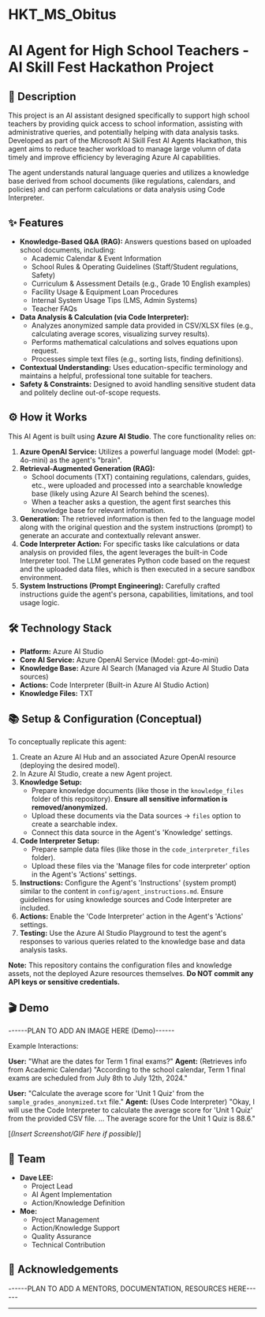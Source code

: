# HKT_MS_Obitus
# AI Agent for High School Teachers - AI Skill Fest Hackathon Project

## 🚀 Description

This project is an AI assistant designed specifically to support high school teachers by providing quick access to school information, assisting with administrative queries, and potentially helping with data analysis tasks. Developed as part of the Microsoft AI Skill Fest AI Agents Hackathon, this agent aims to reduce teacher workload to manage large volumn of data timely and improve efficiency by leveraging Azure AI capabilities.

The agent understands natural language queries and utilizes a knowledge base derived from school documents (like regulations, calendars, and policies) and can perform calculations or data analysis using Code Interpreter.

## ✨ Features

*   **Knowledge-Based Q&A (RAG):** Answers questions based on uploaded school documents, including:
    *   Academic Calendar & Event Information
    *   School Rules & Operating Guidelines (Staff/Student regulations, Safety)
    *   Curriculum & Assessment Details (e.g., Grade 10 English examples)
    *   Facility Usage & Equipment Loan Procedures
    *   Internal System Usage Tips (LMS, Admin Systems)
    *   Teacher FAQs
*   **Data Analysis & Calculation (via Code Interpreter):**
    *   Analyzes anonymized sample data provided in CSV/XLSX files (e.g., calculating average scores, visualizing survey results).
    *   Performs mathematical calculations and solves equations upon request.
    *   Processes simple text files (e.g., sorting lists, finding definitions).
*   **Contextual Understanding:** Uses education-specific terminology and maintains a helpful, professional tone suitable for teachers.
*   **Safety & Constraints:** Designed to avoid handling sensitive student data and politely decline out-of-scope requests.

## ⚙️ How it Works

This AI Agent is built using **Azure AI Studio**. The core functionality relies on:

1.  **Azure OpenAI Service:** Utilizes a powerful language model (Model: gpt-4o-mini) as the agent's "brain".
2.  **Retrieval-Augmented Generation (RAG):**
    *   School documents (TXT) containing regulations, calendars, guides, etc., were uploaded and processed into a searchable knowledge base (likely using Azure AI Search behind the scenes).
    *   When a teacher asks a question, the agent first searches this knowledge base for relevant information.
3.  **Generation:** The retrieved information is then fed to the language model along with the original question and the system instructions (prompt) to generate an accurate and contextually relevant answer.
4.  **Code Interpreter Action:** For specific tasks like calculations or data analysis on provided files, the agent leverages the built-in Code Interpreter tool. The LLM generates Python code based on the request and the uploaded data files, which is then executed in a secure sandbox environment.
5.  **System Instructions (Prompt Engineering):** Carefully crafted instructions guide the agent's persona, capabilities, limitations, and tool usage logic.

## 🛠️ Technology Stack

*   **Platform:** Azure AI Studio
*   **Core AI Service:** Azure OpenAI Service (Model: gpt-4o-mini)
*   **Knowledge Base:** Azure AI Search (Managed via Azure AI Studio Data sources)
*   **Actions:** Code Interpreter (Built-in Azure AI Studio Action)
*   **Knowledge Files:** TXT

## 📚 Setup & Configuration (Conceptual)

To conceptually replicate this agent:

1.  Create an Azure AI Hub and an associated Azure OpenAI resource (deploying the desired model).
2.  In Azure AI Studio, create a new Agent project.
3.  **Knowledge Setup:**
    *   Prepare knowledge documents (like those in the `knowledge_files` folder of this repository). **Ensure all sensitive information is removed/anonymized.**
    *   Upload these documents via the Data sources -> `files` option to create a searchable index.
    *   Connect this data source in the Agent's 'Knowledge' settings.
4.  **Code Interpreter Setup:**
    *   Prepare sample data files (like those in the `code_interpreter_files` folder).
    *   Upload these files via the 'Manage files for code interpreter' option in the Agent's 'Actions' settings.
5.  **Instructions:** Configure the Agent's 'Instructions' (system prompt) similar to the content in `config/agent_instructions.md`. Ensure guidelines for using knowledge sources and Code Interpreter are included.
6.  **Actions:** Enable the 'Code Interpreter' action in the Agent's 'Actions' settings.
7.  **Testing:** Use the Azure AI Studio Playground to test the agent's responses to various queries related to the knowledge base and data analysis tasks.

**Note:** This repository contains the configuration files and knowledge assets, not the deployed Azure resources themselves. **Do NOT commit any API keys or sensitive credentials.**

## 🎬 Demo

------PLAN TO ADD AN IMAGE HERE (Demo)------

Example Interactions:

**User:** "What are the dates for Term 1 final exams?"
**Agent:** (Retrieves info from Academic Calendar) "According to the school calendar, Term 1 final exams are scheduled from July 8th to July 12th, 2024."

**User:** "Calculate the average score for 'Unit 1 Quiz' from the `sample_grades_anonymized.txt` file."
**Agent:** (Uses Code Interpreter) "Okay, I will use the Code Interpreter to calculate the average score for 'Unit 1 Quiz' from the provided CSV file. ... The average score for the Unit 1 Quiz is 88.6."

[*(Insert Screenshot/GIF here if possible)*]

## 👥 Team

*   **Dave LEE:**
    *   Project Lead
    *   AI Agent Implementation
    *   Action/Knowledge Definition
*   **Moe:**
    *   Project Management
    *   Action/Knowledge Support
    *   Quality Assurance
    *   Technical Contribution

## 🙏 Acknowledgements

------PLAN TO ADD A MENTORS, DOCUMENTATION, RESOURCES HERE------

---
